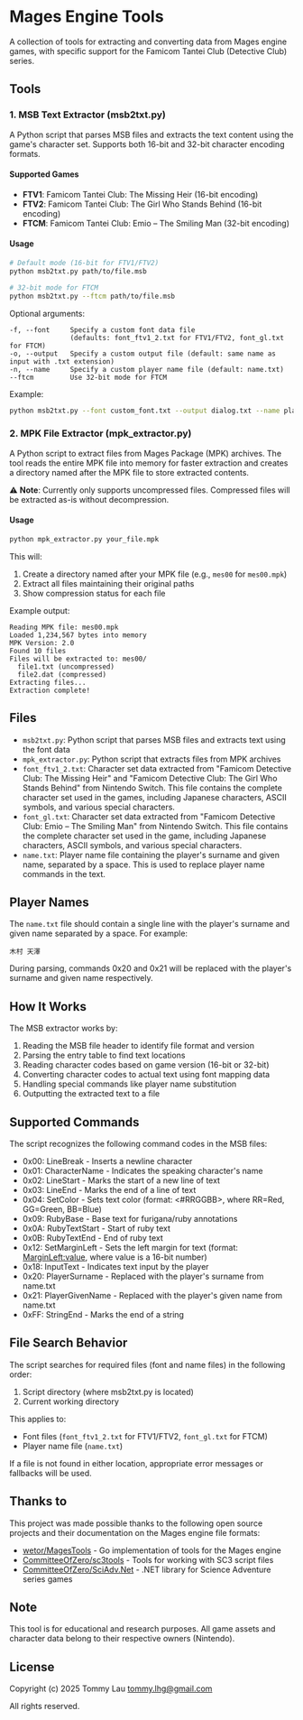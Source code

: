 # Mages Engine Tools

A collection of tools for extracting and converting data from Mages engine games, with specific support for the Famicom Tantei Club (Detective Club) series.

## Tools

### 1. MSB Text Extractor (msb2txt.py)

A Python script that parses MSB files and extracts the text content using the game's character set. Supports both 16-bit and 32-bit character encoding formats.

#### Supported Games

- **FTV1**: Famicom Tantei Club: The Missing Heir (16-bit encoding)
- **FTV2**: Famicom Tantei Club: The Girl Who Stands Behind (16-bit encoding)
- **FTCM**: Famicom Tantei Club: Emio – The Smiling Man (32-bit encoding)

#### Usage

```bash
# Default mode (16-bit for FTV1/FTV2)
python msb2txt.py path/to/file.msb

# 32-bit mode for FTCM
python msb2txt.py --ftcm path/to/file.msb
```

Optional arguments:
```
-f, --font     Specify a custom font data file
               (defaults: font_ftv1_2.txt for FTV1/FTV2, font_gl.txt for FTCM)
-o, --output   Specify a custom output file (default: same name as input with .txt extension)
-n, --name     Specify a custom player name file (default: name.txt)
--ftcm         Use 32-bit mode for FTCM
```

Example:
```bash
python msb2txt.py --font custom_font.txt --output dialog.txt --name player.txt game/script/scene01.msb
```

### 2. MPK File Extractor (mpk_extractor.py)

A Python script to extract files from Mages Package (MPK) archives. The tool reads the entire MPK file into memory for faster extraction and creates a directory named after the MPK file to store extracted contents.

⚠️ **Note**: Currently only supports uncompressed files. Compressed files will be extracted as-is without decompression.

#### Usage

```bash
python mpk_extractor.py your_file.mpk
```

This will:
1. Create a directory named after your MPK file (e.g., `mes00` for `mes00.mpk`)
2. Extract all files maintaining their original paths
3. Show compression status for each file

Example output:
```
Reading MPK file: mes00.mpk
Loaded 1,234,567 bytes into memory
MPK Version: 2.0
Found 10 files
Files will be extracted to: mes00/
  file1.txt (uncompressed)
  file2.dat (compressed)
Extracting files...
Extraction complete!
```

## Files

- `msb2txt.py`: Python script that parses MSB files and extracts text using the font data
- `mpk_extractor.py`: Python script that extracts files from MPK archives
- `font_ftv1_2.txt`: Character set data extracted from "Famicom Detective Club: The Missing Heir" and "Famicom Detective Club: The Girl Who Stands Behind" from Nintendo Switch. This file contains the complete character set used in the games, including Japanese characters, ASCII symbols, and various special characters.
- `font_gl.txt`: Character set data extracted from "Famicom Detective Club: Emio – The Smiling Man" from Nintendo Switch. This file contains the complete character set used in the game, including Japanese characters, ASCII symbols, and various special characters.
- `name.txt`: Player name file containing the player's surname and given name, separated by a space. This is used to replace player name commands in the text.

## Player Names

The `name.txt` file should contain a single line with the player's surname and given name separated by a space. For example:

```
木村 天澤
```

During parsing, commands 0x20 and 0x21 will be replaced with the player's surname and given name respectively.

## How It Works

The MSB extractor works by:
1. Reading the MSB file header to identify file format and version
2. Parsing the entry table to find text locations
3. Reading character codes based on game version (16-bit or 32-bit)
4. Converting character codes to actual text using font mapping data
5. Handling special commands like player name substitution
6. Outputting the extracted text to a file

## Supported Commands

The script recognizes the following command codes in the MSB files:

- 0x00: LineBreak - Inserts a newline character
- 0x01: CharacterName - Indicates the speaking character's name
- 0x02: LineStart - Marks the start of a new line of text
- 0x03: LineEnd - Marks the end of a line of text
- 0x04: SetColor - Sets text color (format: <#RRGGBB>, where RR=Red, GG=Green, BB=Blue)
- 0x09: RubyBase - Base text for furigana/ruby annotations
- 0x0A: RubyTextStart - Start of ruby text
- 0x0B: RubyTextEnd - End of ruby text
- 0x12: SetMarginLeft - Sets the left margin for text (format: <MarginLeft:value>, where value is a 16-bit number)
- 0x18: InputText - Indicates text input by the player
- 0x20: PlayerSurname - Replaced with the player's surname from name.txt
- 0x21: PlayerGivenName - Replaced with the player's given name from name.txt
- 0xFF: StringEnd - Marks the end of a string

## File Search Behavior

The script searches for required files (font and name files) in the following order:
1. Script directory (where msb2txt.py is located)
2. Current working directory

This applies to:
- Font files (`font_ftv1_2.txt` for FTV1/FTV2, `font_gl.txt` for FTCM)
- Player name file (`name.txt`)

If a file is not found in either location, appropriate error messages or fallbacks will be used.

## Thanks to

This project was made possible thanks to the following open source projects and their documentation on the Mages engine file formats:

- [wetor/MagesTools](https://github.com/wetor/MagesTools/tree/master) - Go implementation of tools for the Mages engine
- [CommitteeOfZero/sc3tools](https://github.com/CommitteeOfZero/sc3tools/tree/main) - Tools for working with SC3 script files
- [CommitteeOfZero/SciAdv.Net](https://github.com/CommitteeOfZero/SciAdv.Net/tree/master) - .NET library for Science Adventure series games

## Note

This tool is for educational and research purposes. All game assets and character data belong to their respective owners (Nintendo).

## License

Copyright (c) 2025 Tommy Lau <tommy.lhg@gmail.com>

All rights reserved.